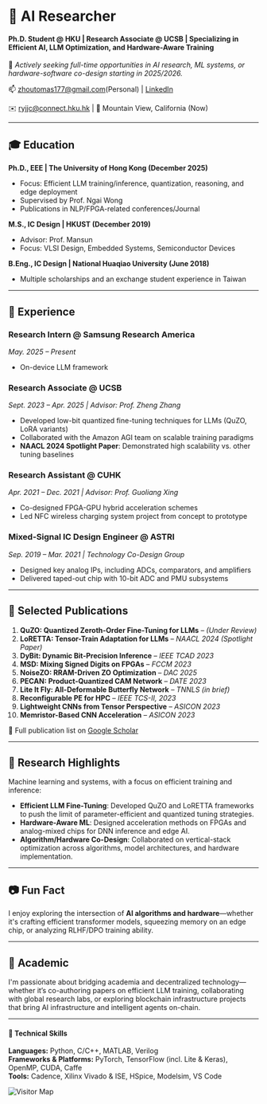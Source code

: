 # 📰 AI Researcher 
#### Ph.D. Student @ HKU | Research Associate @ UCSB | Specializing in Efficient AI, LLM Optimization, and Hardware-Aware Training
🚀 *Actively seeking full-time opportunities in AI research, ML systems, or hardware-software co-design starting in 2025/2026.*

 📫 zhoutomas177@gmail.com(Personal) | [LinkedIn](https://www.linkedin.com/in/jiajun-z-38a22bb2/)

 ✉️ ryjjc@connect.hku.hk  | 📍 Mountain View, California (Now)

---


## 🎓 Education

**Ph.D., EEE | The University of Hong Kong (December 2025)**
- Focus: Efficient LLM training/inference, quantization, reasoning, and edge deployment  
- Supervised by Prof. Ngai Wong  
- Publications in NLP/FPGA-related conferences/Journal

**M.S., IC Design | HKUST (December 2019)**  
- Advisor: Prof. Mansun
- Focus: VLSI Design, Embedded Systems, Semiconductor Devices

**B.Eng., IC Design | National Huaqiao University (June 2018)**  
- Multiple scholarships and an exchange student experience in Taiwan

---


## 💼 Experience

### **Research Intern @ Samsung Research America**
_May. 2025 – Present_  
- On-device LLM framework

### **Research Associate @ UCSB**
_Sept. 2023 – Apr. 2025 | Advisor: Prof. Zheng Zhang_  
- Developed low-bit quantized fine-tuning techniques for LLMs (QuZO, LoRA variants)  
- Collaborated with the Amazon AGI team on scalable training paradigms  
- **NAACL 2024 Spotlight Paper**: Demonstrated high scalability vs. other tuning baselines  

### **Research Assistant @ CUHK** 
_Apr. 2021 – Dec. 2021 | Advisor: Prof. Guoliang Xing_  
- Co-designed FPGA-GPU hybrid acceleration schemes 
- Led NFC wireless charging system project from concept to prototype  

### **Mixed-Signal IC Design Engineer @ ASTRI** 
_Sep. 2019 – Mar. 2021 | Technology Co-Design Group_  
- Designed key analog IPs, including ADCs, comparators, and  amplifiers  
- Delivered taped-out chip with 10-bit ADC and PMU subsystems

---

## 🧠 Selected Publications

1. **QuZO: Quantized Zeroth-Order Fine-Tuning for LLMs** – _(Under Review)_  
2. **LoRETTA: Tensor-Train Adaptation for LLMs** – _NAACL 2024 (Spotlight Paper)_  
3. **DyBit: Dynamic Bit-Precision Inference** – _IEEE TCAD 2023_  
4. **MSD: Mixing Signed Digits on FPGAs** – _FCCM 2023_  
5. **NoiseZO: RRAM-Driven ZO Optimization** – _DAC 2025_  
6. **PECAN: Product-Quantized CAM Network** – _DATE 2023_  
7. **Lite It Fly: All-Deformable Butterfly Network** – _TNNLS (in brief)_  
8. **Reconfigurable PE for HPC** – _IEEE TCS-II, 2023_  
9. **Lightweight CNNs from Tensor Perspective** – _ASICON 2023_  
10. **Memristor-Based CNN Acceleration** – _ASICON 2023_

📝 Full publication list on [Google Scholar](https://scholar.google.com/citations?hl=en&user=4KQ6SKUAAAAJ)

---
## 🚀 Research Highlights
Machine learning and systems, with a focus on efficient training and inference:
- **Efficient LLM Fine-Tuning**: Developed QuZO and LoRETTA frameworks to push the limit of parameter-efficient and quantized tuning strategies. 
- **Hardware-Aware ML**: Designed acceleration methods on FPGAs and analog-mixed chips for DNN inference and edge AI.
- **Algorithm/Hardware Co-Design**: Collaborated on vertical-stack optimization across algorithms, model architectures, and hardware implementation.

---


## 📷 Fun Fact

I enjoy exploring the intersection of **AI algorithms and hardware**—whether it's crafting efficient transformer models, squeezing memory on an edge chip, or analyzing RLHF/DPO training ability.

---

## 🤝 Academic 

I'm passionate about bridging academia and decentralized technology—whether it’s co-authoring papers on efficient LLM training, collaborating with global research labs, or exploring blockchain infrastructure projects that bring AI infrastructure and intelligent agents on-chain.

---

#### 🔧 Technical Skills
**Languages:** Python, C/C++, MATLAB, Verilog  
**Frameworks & Platforms:** PyTorch, TensorFlow (incl. Lite & Keras), OpenMP, CUDA, Caffe  
**Tools:** Cadence, Xilinx Vivado & ISE, HSpice, Modelsim, VS Code  

![Visitor Map](https://clustrmaps.com/map_v2.png?cl=080808&w=300&t=n&d=aGxQ8A_U40NaxF2z4ZaTII6flntLGJ5FUdm1qVRj-9g&co=ffffff&ct=808080)
